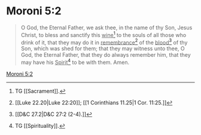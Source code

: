 # Moroni 5:2

> O God, the Eternal Father, we ask thee, in the name of thy Son, Jesus Christ, to bless and sanctify this <u>wine</u>[^a] to the souls of all those who drink of it, that they may do it in <u>remembrance</u>[^b] of the <u>blood</u>[^c] of thy Son, which was shed for them; that they may witness unto thee, O God, the Eternal Father, that they do always remember him, that they may have his <u>Spirit</u>[^d] to be with them. Amen.

[Moroni 5:2](https://www.churchofjesuschrist.org/study/scriptures/bofm/moro/5?lang=eng&id=p2#p2)


[^a]: TG [[Sacrament]].
[^b]: [[Luke 22.20|Luke 22:20]]; [[1 Corinthians 11.25|1 Cor. 11:25.]]
[^c]: [[D&C 27.2|D&C 27:2 (2-4).]]
[^d]: TG [[Spirituality]].
